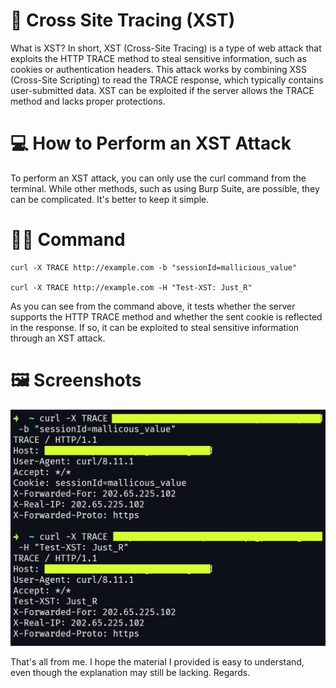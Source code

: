 # 🚀 Cross Site Tracing (XST)

What is XST? In short, XST (Cross-Site Tracing) is a type of web attack that exploits the HTTP TRACE method to steal sensitive information, such as cookies or authentication headers. This attack works by combining XSS (Cross-Site Scripting) to read the TRACE response, which typically contains user-submitted data. XST can be exploited if the server allows the TRACE method and lacks proper protections.

# 💻 How to Perform an XST Attack

To perform an XST attack, you can only use the curl command from the terminal. While other methods, such as using Burp Suite, are possible, they can be complicated. It's better to keep it simple.

# 👨‍💻 Command
```shell
curl -X TRACE http://example.com -b "sessionId=mallicious_value"

curl -X TRACE http://example.com -H "Test-XST: Just_R"
```

As you can see from the command above, it tests whether the server supports the HTTP TRACE method and whether the sent cookie is reflected in the response. If so, it can be exploited to steal sensitive information through an XST attack.

# 🖼️ Screenshots
<img src="https://raw.githubusercontent.com/randixploit/Bug-Hunting-Tips/refs/heads/main/Indonesia/Cross%20Site%20Tracing/20250215_032432.jpg">

That's all from me. I hope the material I provided is easy to understand, even though the explanation may still be lacking. Regards.
